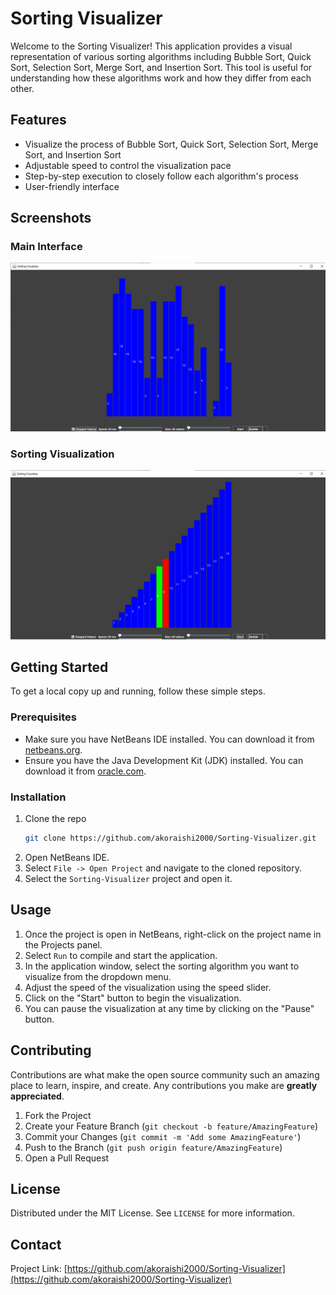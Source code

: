 # Sorting Visualizer

Welcome to the Sorting Visualizer! This application provides a visual representation of various sorting algorithms including Bubble Sort, Quick Sort, Selection Sort, Merge Sort, and Insertion Sort. This tool is useful for understanding how these algorithms work and how they differ from each other.

## Features

- Visualize the process of Bubble Sort, Quick Sort, Selection Sort, Merge Sort, and Insertion Sort
- Adjustable speed to control the visualization pace
- Step-by-step execution to closely follow each algorithm's process
- User-friendly interface

## Screenshots

### Main Interface
![Main Interface](visualizer1.png)

### Sorting Visualization
![Sorting Visualization](visualizer2.png)

## Getting Started

To get a local copy up and running, follow these simple steps.

### Prerequisites

- Make sure you have NetBeans IDE installed. You can download it from [netbeans.org](https://netbeans.org/).
- Ensure you have the Java Development Kit (JDK) installed. You can download it from [oracle.com](https://www.oracle.com/java/technologies/javase-downloads.html).

### Installation

1. Clone the repo
   ```sh
   git clone https://github.com/akoraishi2000/Sorting-Visualizer.git
   ```
2. Open NetBeans IDE.
3. Select `File -> Open Project` and navigate to the cloned repository.
4. Select the `Sorting-Visualizer` project and open it.

## Usage

1. Once the project is open in NetBeans, right-click on the project name in the Projects panel.
2. Select `Run` to compile and start the application.
3. In the application window, select the sorting algorithm you want to visualize from the dropdown menu.
4. Adjust the speed of the visualization using the speed slider.
5. Click on the "Start" button to begin the visualization.
6. You can pause the visualization at any time by clicking on the "Pause" button.

## Contributing

Contributions are what make the open source community such an amazing place to learn, inspire, and create. Any contributions you make are **greatly appreciated**.

1. Fork the Project
2. Create your Feature Branch (`git checkout -b feature/AmazingFeature`)
3. Commit your Changes (`git commit -m 'Add some AmazingFeature'`)
4. Push to the Branch (`git push origin feature/AmazingFeature`)
5. Open a Pull Request

## License

Distributed under the MIT License. See `LICENSE` for more information.

## Contact

Project Link: [https://github.com/akoraishi2000/Sorting-Visualizer](https://github.com/akoraishi2000/Sorting-Visualizer)
